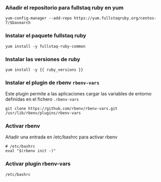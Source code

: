 ### Añadir el repositorio para fullstaq ruby en yum

```
yum-config-manager --add-repo https://yum.fullstaqruby.org/centos-7/$basearch
```

### Instalar el paquete fullstaq ruby

```
yum install -y fullstaq-ruby-common
```

### Instalar las versiones de ruby

```
yum install -y {{ ruby_versions }}
```

### Instalar el plugin de rbenv `rbenv-vars`

Este plugin permite a las aplicaciones cargar las variables de entorno definidas en el fichero `.rbenv-vars`

```
git clone https://github.com/rbenv/rbenv-vars.git /usr/lib/rbenv/plugins/rbenv-vars
```

### Activar rbenv

Añadir una entrada en /etc/bashrc para activar rbenv

```
# /etc/bashrc
eval "$(rbenv init -)"
```

### Activar plugin rbenv-vars

```
/etc/bashrc
```

